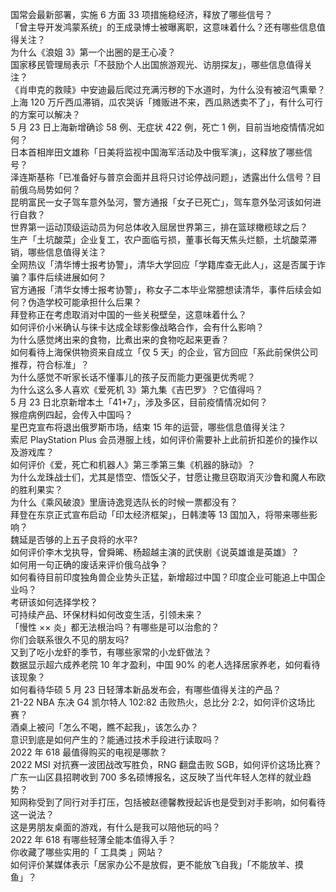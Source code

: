 国常会最新部署，实施 6 方面 33 项措施稳经济，释放了哪些信号？  
「曾主导开发鸿蒙系统」的王成录博士被曝离职，这意味着什么？还有哪些信息值得关注？  
为什么《浪姐 3》第一个出圈的是王心凌？  
国家移民管理局表示「不鼓励个人出国旅游观光、访朋探友」，哪些信息值得关注？  
《肖申克的救赎》中安迪最后爬过充满污秽的下水道时，为什么没有被沼气熏晕？  
上海 120 万斤西瓜滞销，瓜农哭诉「摊贩进不来，西瓜熟透卖不了」，有什么可行的方案可以解决？  
5 月 23 日上海新增确诊 58 例、无症状 422 例，死亡 1 例，目前当地疫情情况如何？  
日本首相岸田文雄称「日美将监视中国海军活动及中俄军演」，这释放了哪些信号？  
泽连斯基称「已准备好与普京会面并且将只讨论停战问题」，透露出什么信号？目前俄乌局势如何？  
昆明富民一女子驾车意外坠河，警方通报「女子已死亡」，驾车意外坠河该如何进行自救？  
世界第一运动顶级运动员为何总体收入屈居世界第三，排在篮球橄榄球之后？  
生产「土坑酸菜」企业复工，农户面临亏损，董事长每天焦头烂额，土坑酸菜滞销，哪些信息值得关注？  
全网热议「清华博士报考协警」，清华大学回应「学籍库查无此人」，这是否属于诈骗？事件后续进展如何？  
官方通报「清华女博士报考协警」，称女子二本毕业常臆想读清华，事件后续会如何？伪造学校可能承担什么后果？  
拜登称正在考虑取消对中国的一些关税壁垒，这意味着什么？  
如何评价小米确认与徕卡达成全球影像战略合作，会有什么影响？  
为什么感觉烤出来的食物，比煮出来的食物吃起来更香？  
如何看待上海保供物资来自成立「仅 5 天」的企业，官方回应「系此前保供公司推荐，符合标准」？  
为什么感觉不听家长话不懂事儿的孩子反而能力更强更优秀呢？  
为什么这么多人喜欢《爱死机 3》第九集《吉巴罗》？它值得吗？  
5 月 23 日北京新增本土「41+7」，涉及多区，目前疫情情况如何？  
猴痘病例四起，会传入中国吗？  
星巴克宣布将退出俄罗斯市场，结束 15 年的运营，哪些信息值得关注？  
索尼 PlayStation Plus 会员港服上线，如何评价需要补上此前折扣差价的操作以及游戏库？  
如何评价《爱，死亡和机器人》第三季第三集《机器的脉动》？  
为什么龙珠战士们，尤其是悟空、悟饭父子，甘愿让撒旦窃取消灭沙鲁和魔人布欧的胜利果实？  
为什么《乘风破浪》里唐诗逸竞选队长的时候一票都没有？  
拜登在东京正式宣布启动「印太经济框架」，日韩澳等 13 国加入，将带来哪些影响？  
魏延是否够的上五子良将的水平?  
如何评价李木戈执导，曾舜晞、杨超越主演的武侠剧《说英雄谁是英雄》？  
如何用一句正确的废话来评价俄乌战争？  
如何看待目前印度独角兽企业势头正猛，新增超过中国？印度企业可能追上中国企业吗？  
考研该如何选择学校？  
可持续产品、环保材料如何改变生活，引领未来？  
「慢性 ×× 炎」都无法根治吗？有哪些是可以治愈的？  
你们会联系很久不见的朋友吗?  
又到了吃小龙虾的季节，有哪些家常的小龙虾做法？  
数据显示超六成养老院 10 年才盈利，中国 90% 的老人选择居家养老，如何看待该现象？  
如何看待华硕 5 月 23 日轻薄本新品发布会，有哪些值得关注的产品？  
21-22 NBA 东决 G4 凯尔特人 102:82 击败热火，总比分 2:2，如何评价这场比赛？  
酒桌上被问「怎么不喝，瞧不起我」，该怎么办？  
意识到底是如何产生的？能通过技术手段进行读取吗？  
2022 年 618 最值得购买的电视是哪款？  
2022 MSI 对抗赛一波团战改写胜负，RNG 翻盘击败 SGB，如何评价这场比赛？  
广东一山区县招聘收到 700 多名硕博报名，这反映了当代年轻人怎样的就业趋势？  
知网称受到了同行对手打压，包括被赵德馨教授起诉也是受到对手影响，如何看待这一说法？  
这是男朋友桌面的游戏，有什么是我可以陪他玩的吗？  
2022 年 618 有哪些轻薄全能本值得入手？  
你收藏了哪些实用的「 工具类 」网站？  
如何评价某媒体表示「居家办公不是放假，更不能放飞自我」「不能放羊、摸鱼」？  
